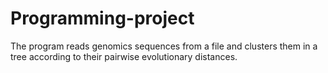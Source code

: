 # Programming-project
The program reads genomics sequences from a file and clusters them in a tree according to their pairwise evolutionary distances. 
